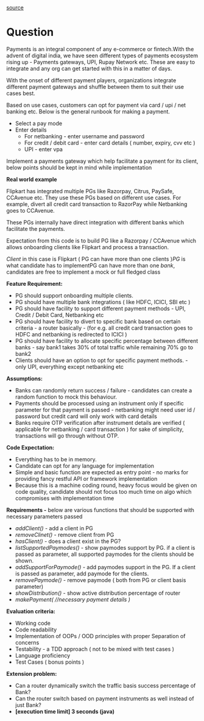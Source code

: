 [source](https://leetcode.com/discuss/interview-question/object-oriented-design/2771368/PhonePe-or-Machine-Coding-Round-or-Design-Payment-Gateway-or-5-years-exp)

# Question
Payments is an integral component of any e-commerce or fintech.With the advent of digital india, we have seen different types of payments ecosystem rising up - Payments gateways, UPI, Rupay Network etc. These are easy to integrate and any org can get started with this in a matter of days.

With the onset of different payment players, organizations integrate different payment gateways and shuffle between them to suit their use cases best.

Based on use cases, customers can opt for payment via card / upi / net banking etc. Below is the general runbook for making a payment.

- Select a pay mode
- Enter details
    - For netbanking - enter username and password
    - For credit / debit card - enter card details ( number, expiry, cvv etc )
    - UPI - enter vpa

Implement a payments gateway which help facilitate a payment for its client, below points should be kept in mind while implementation

**Real world example**

Flipkart has integrated multiple PGs like Razorpay, Citrus, PaySafe, CCAvenue etc. They use these PGs based on different use cases. For example, divert all credit card transaction to RazorPay while Netbanking goes to CCAvenue.

These PGs internally have direct integration with different banks which facilitate the payments.

Expectation from this code is to build PG like a Razorpay / CCAvenue which allows onboarding clients like Flipkart and process a transaction.

*Client* in this case is Flipkart ( PG can have more than one clients )*PG* is what candidate has to implementPG can have more than one *bank*, candidates are free to implement a mock or full fledged class

**Feature Requirement:**

- PG should support onboarding multiple clients.
- PG should have multiple bank integrations ( like HDFC, ICICI, SBI etc )
- PG should have facility to support different payment methods - UPI, Credit / Debit Card, Netbanking etc
- PG should have facility to divert to specific bank based on certain criteria - a router basically - (for e.g. all credit card transaction goes to HDFC and netbanking is redirected to ICICI )
- PG should have facility to allocate specific percentage between different banks - say bank1 takes 30% of total traffic while remaining 70% go to bank2
- Clients should have an option to opt for specific payment methods. - only UPI, everything except netbanking etc

**Assumptions:**

- Banks can randomly return success / failure - candidates can create a random function to mock this behaviour.
- Payments should be processed using an instrument only if specific parameter for that payment is passed - netbanking might need user id / password but credit card will only work with card details
- Banks require OTP verification after instrument details are verified ( applicable for netbanking / card transaction ) for sake of simplicity, transactions will go through without OTP.

**Code Expectation:**

- Everything has to be in memory.
- Candidate can opt for any language for implementation
- Simple and basic function are expected as entry point - no marks for providing fancy restful API or framework implementation
- Because this is a machine coding round, heavy focus would be given on code quality, candidate should not focus too much time on algo which compromises with implementation time

**Requirements -** below are various functions that should be supported with necessary parameters passed

- *addClient()* - add a client in PG
- *removeClinet()* - remove client from PG
- *hasClient()* - does a client exist in the PG?
- *listSupportedPaymodes()* - show paymodes support by PG. if a client is passed as parameter, all supported paymodes for the clients should be shown.
- *addSupportForPaymode()* - add paymodes support in the PG. If a client is passed as parameter, add paymode for the clients.
- *removePaymode()* - remove paymode ( both from PG or client basis parameter)
- *showDistribution()* - show active distribution percentage of router
- *makePayment( //necessary payment details )*

**Evaluation criteria:**

- Working code
- Code readability
- Implementation of OOPs / OOD principles with proper Separation of concerns
- Testability - a TDD approach ( not to be mixed with test cases )
- Language proficiency
- Test Cases ( bonus points )

**Extension problem:**

- Can a router dynamically switch the traffic basis success percentage of Bank?
- Can the router switch based on payment instruments as well instead of just Bank?
- **[execution time limit] 3 seconds (java)**